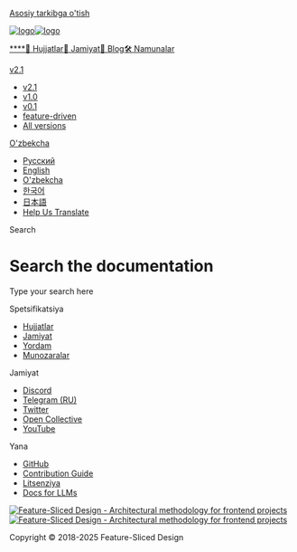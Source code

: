 [Asosiy tarkibga o'tish](#__docusaurus_skipToContent_fallback)

[![logo](/documentation/uz/img/brand/logo-primary.png)![logo](/documentation/uz/img/brand/logo-primary.png)](/documentation/uz/.md)

[****](/documentation/uz/.md)[📖 Hujjatlar](/documentation/uz/docs.md)[💫 Jamiyat](/documentation/uz/community.md)[📝 Blog](/documentation/uz/blog)[🛠 Namunalar](/documentation/uz/examples.md)

[v2.1](/documentation/uz/docs.md)

* [v2.1](/documentation/uz/docs.md)
* [v1.0](https://feature-sliced.github.io/featureslices.dev/v1.0.html)
* [v0.1](https://feature-sliced.github.io/featureslices.dev/v0.1.html)
* [feature-driven](https://github.com/feature-sliced/documentation/tree/rc/feature-driven)
* [All versions](/documentation/uz/versions.md)

[O'zbekcha](#)

* [Русский](/documentation/ru/search)
* [English](/documentation/search)
* [O'zbekcha](/documentation/uz/search.md)
* [한국어](/documentation/kr/search)
* [日本語](/documentation/ja/search)
* [Help Us Translate](https://github.com/feature-sliced/documentation/issues/244)

[](https://discord.gg/S8MzWTUsmp)[](https://github.com/feature-sliced/documentation)

Search

# Search the documentation

Type your search here

[](https://www.algolia.com/)

Spetsifikatsiya

* [Hujjatlar](/documentation/uz/docs.md)
* [Jamiyat](/documentation/uz/community.md)
* [Yordam](/documentation/uz/nav.md)
* [Munozaralar](https://github.com/feature-sliced/documentation/discussions)

Jamiyat

* [Discord](https://discord.gg/S8MzWTUsmp)
* [Telegram (RU)](https://t.me/feature_sliced)
* [Twitter](https://twitter.com/feature_sliced)
* [Open Collective](https://opencollective.com/feature-sliced)
* [YouTube](https://www.youtube.com/c/FeatureSlicedDesign)

Yana

* [GitHub](https://github.com/feature-sliced)
* [Contribution Guide](https://github.com/feature-sliced/documentation/blob/master/CONTRIBUTING.md)
* [Litsenziya](https://github.com/feature-sliced/documentation/blob/master/LICENSE)
* [Docs for LLMs](/documentation/uz/docs/llms.md)

[![Feature-Sliced Design - Architectural methodology for frontend projects](/documentation/uz/img/brand/logo-primary.png)![Feature-Sliced Design - Architectural methodology for frontend projects](/documentation/uz/img/brand/logo-primary.png)](https://github.com/feature-sliced)

Copyright © 2018-2025 Feature-Sliced Design
